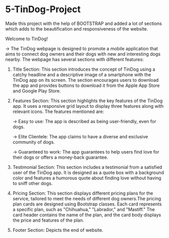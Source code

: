 # 5-TinDog-Project
Made this project with the help of BOOTSTRAP and added a lot of sections which adds to the beautification and responsiveness of the website.

Welcome to TinDog!

-> The TinDog webpage is designed to promote a mobile application that aims to connect dog owners and their dogs with new and interesting dogs nearby. The webpage has several sections with different features:

1. Title Section: This section introduces the concept of TinDog using a catchy headline and a descriptive image of a smartphone with the TinDog app on its screen. The section encourages users to download the app and provides buttons to download it from the Apple App Store and Google Play Store.

 

2. Features Section: This section highlights the key features of the TinDog app. It uses a responsive grid layout to display three features along with relevant icons. The features mentioned are:
 
   -> Easy to use: The app is described as being user-friendly, even for dogs.
   
   -> Elite Clientele: The app claims to have a diverse and exclusive community of dogs.
   
   -> Guaranteed to work: The app guarantees to help users find love for their dogs or offers a money-back guarantee.

   

3. Testimonial Section: This section includes a testimonial from a satisfied user of the TinDog app. It is designed as a quote box with a background color and features a humorous quote about finding love without having to sniff other dogs.

4. Pricing Section: This section displays different pricing plans for the service, tailored to meet the needs of different dog owners.The pricing plan cards are designed using Bootstrap classes. Each card represents a specific plan, such as "Chihuahua," "Labrador," and "Mastiff." The card header contains the name of the plan, and the card body displays the price and features of the plan.

5. Footer Section: Depicts the end of website.
